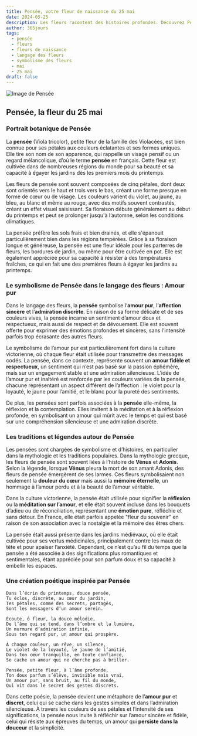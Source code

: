 ```yaml
---
title: Pensée, votre fleur de naissance du 25 mai
date: 2024-05-25
description: Les fleurs racontent des histoires profondes. Découvrez Pensée, votre fleur de naissance du 25 mai, ses symboles et récits fascinants. Plongez dans sa signification et son langage unique dans l'art floral.
author: 365jours
tags:
  - pensée
  - fleurs
  - fleurs de naissance
  - langage des fleurs
  - symbolisme des fleurs
  - mai
  - 25 mai
draft: false
---
```



![Image de Pensée](https://cdn.pixabay.com/photo/2018/05/04/11/06/pansy-3373732_960_720.jpg#center)


## Pensée, la fleur du 25 mai

### Portrait botanique de Pensée

La **pensée** (Viola tricolor), petite fleur de la famille des Violacées, est bien connue pour ses pétales aux couleurs éclatantes et ses formes uniques. Elle tire son nom de son apparence, qui rappelle un visage pensif ou un regard mélancolique, d’où le terme **pensée** en français. Cette fleur est cultivée dans de nombreuses régions du monde pour sa beauté et sa capacité à égayer les jardins dès les premiers mois du printemps.

Les fleurs de pensée sont souvent composées de cinq pétales, dont deux sont orientés vers le haut et trois vers le bas, créant une forme presque en forme de cœur ou de visage. Les couleurs varient du violet, au jaune, au bleu, au blanc et même au rouge, avec des motifs souvent contrastés, créant un effet visuel saisissant. Sa floraison débute généralement au début du printemps et peut se prolonger jusqu'à l’automne, selon les conditions climatiques.

La pensée préfère les sols frais et bien drainés, et elle s'épanouit particulièrement bien dans les régions tempérées. Grâce à sa floraison longue et généreuse, la pensée est une fleur idéale pour les parterres de fleurs, les bordures de jardin, ou même pour être cultivée en pot. Elle est également appréciée pour sa capacité à résister à des températures fraîches, ce qui en fait une des premières fleurs à égayer les jardins au printemps.

### Le symbolisme de Pensée dans le langage des fleurs : Amour pur

Dans le langage des fleurs, la **pensée** symbolise l’**amour pur**, l’**affection sincère** et l’**admiration discrète**. En raison de sa forme délicate et de ses couleurs vives, la pensée incarne un sentiment d’amour doux et respectueux, mais aussi de respect et de dévouement. Elle est souvent offerte pour exprimer des émotions profondes et sincères, sans l’intensité parfois trop écrasante des autres fleurs.

Le symbolisme de l’amour pur est particulièrement fort dans la culture victorienne, où chaque fleur était utilisée pour transmettre des messages codés. La pensée, dans ce contexte, représente souvent un **amour fidèle et respectueux**, un sentiment qui n’est pas basé sur la passion éphémère, mais sur un engagement stable et une admiration silencieuse. L’idée de l’amour pur et inaltéré est renforcée par les couleurs variées de la pensée, chacune représentant un aspect différent de l’affection : le violet pour la loyauté, le jaune pour l’amitié, et le blanc pour la pureté des sentiments.

De plus, les pensées sont parfois associées à la **pensée** elle-même, la réflexion et la contemplation. Elles invitent à la méditation et à la réflexion profonde, en symbolisant un amour qui mûrit avec le temps et qui est basé sur une compréhension silencieuse et une admiration discrète.

### Les traditions et légendes autour de Pensée

Les pensées sont chargées de symbolisme et d’histoires, en particulier dans la mythologie et les traditions populaires. Dans la mythologie grecque, les fleurs de pensée sont souvent liées à l’histoire de **Vénus** et **Adonis**. Selon la légende, lorsque **Vénus** pleura la mort de son amant Adonis, des fleurs de pensée émergèrent de ses larmes. Ces fleurs symbolisaient non seulement la **douleur du cœur** mais aussi la **mémoire éternelle**, un hommage à l’amour perdu et à la beauté de l’amour véritable.

Dans la culture victorienne, la pensée était utilisée pour signifier la **réflexion** ou la **méditation sur l’amour**, et elle était souvent incluse dans les bouquets d’adieu ou de réconciliation, représentant une **émotion pure**, réfléchie et sans détour. En France, elle était parfois appelée "fleur du souvenir" en raison de son association avec la nostalgie et la mémoire des êtres chers.

La pensée était aussi présente dans les jardins médiévaux, où elle était cultivée pour ses vertus médicinales, principalement contre les maux de tête et pour apaiser l’anxiété. Cependant, ce n’est qu’au fil du temps que la pensée a été associée à des significations plus romantiques et sentimentales, étant appréciée pour son parfum doux et sa capacité à embellir les espaces.

### Une création poétique inspirée par Pensée

```
Dans l’écrin du printemps, douce pensée,
Tu éclos, discrète, au cœur du jardin,
Tes pétales, comme des secrets, partagés,
Sont les messagers d’un amour serein.

Écoute, ô fleur, la douce mélodie,
De l’âme qui se tend, dans l’ombre et la lumière,
Un murmure d’admiration infinie,
Sous ton regard pur, un amour qui prospère.

À chaque couleur, un rêve, un silence,
Le violet de la loyauté, le jaune de l’amitié,
Dans ton cœur tranquille, en toute confiance,
Se cache un amour qui ne cherche pas à briller.

Pensée, petite fleur, à l’âme profonde,
Ton doux parfum s’élève, invisible mais vrai,
Un amour pur, sans bruit, au fil du monde,
Qui vit dans le secret des gestes discrets.
```

Dans cette poésie, la pensée devient une métaphore de l’**amour pur** et **discret**, celui qui se cache dans les gestes simples et dans l’admiration silencieuse. À travers les couleurs de ses pétales et l’intensité de ses significations, la pensée nous invite à réfléchir sur l’amour sincère et fidèle, celui qui résiste aux épreuves du temps, un amour qui **persiste dans la douceur** et la simplicité.

